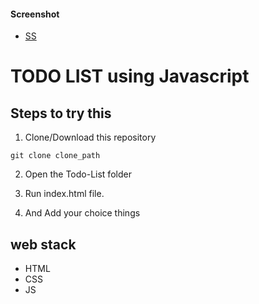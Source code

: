 #### Screenshot
- [SS](https://github.com/Ayush7614/MLH-LHD-Day-4-Tasks-Todo-List/blob/main/WhatsApp%20Image%202021-01-14%20at%2010.37.13.jpeg)

# TODO LIST using Javascript

## Steps to try this

1. Clone/Download this repository
```
git clone clone_path

```
2. Open the Todo-List folder

3. Run index.html file.

4. And Add your choice things

## web stack
- HTML
- CSS
- JS

